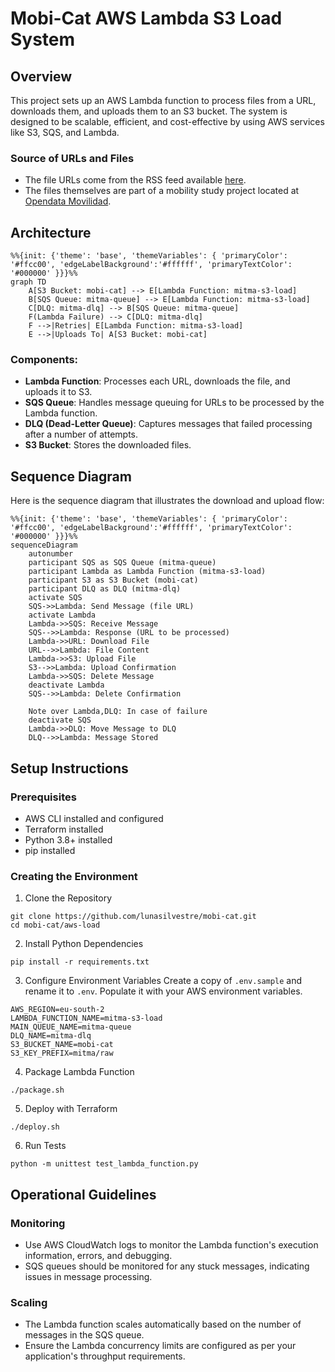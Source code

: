 # Mobi-Cat AWS Lambda S3 Load System

## Overview

This project sets up an AWS Lambda function to process files from a URL, downloads them, and uploads them to an S3 bucket. The system is designed to be scalable, efficient, and cost-effective by using AWS services like S3, SQS, and Lambda.

### Source of URLs and Files
- The file URLs come from the RSS feed available [here](https://movilidad-opendata.mitma.es/RSS.xml).
- The files themselves are part of a mobility study project located at [Opendata Movilidad](https://www.transportes.gob.es/ministerio/proyectos-singulares/estudios-de-movilidad-con-big-data/opendata-movilidad).

## Architecture

```mermaid
%%{init: {'theme': 'base', 'themeVariables': { 'primaryColor': '#ffcc00', 'edgeLabelBackground':'#ffffff', 'primaryTextColor': '#000000' }}}%%
graph TD
    A[S3 Bucket: mobi-cat] --> E[Lambda Function: mitma-s3-load]
    B[SQS Queue: mitma-queue] --> E[Lambda Function: mitma-s3-load]
    C[DLQ: mitma-dlq] --> B[SQS Queue: mitma-queue]
    F(Lambda Failure) --> C[DLQ: mitma-dlq]
    F -->|Retries| E[Lambda Function: mitma-s3-load]
    E -->|Uploads To| A[S3 Bucket: mobi-cat]
```

### Components:
- **Lambda Function**: Processes each URL, downloads the file, and uploads it to S3.
- **SQS Queue**: Handles message queuing for URLs to be processed by the Lambda function.
- **DLQ (Dead-Letter Queue)**: Captures messages that failed processing after a number of attempts.
- **S3 Bucket**: Stores the downloaded files.

## Sequence Diagram
Here is the sequence diagram that illustrates the download and upload flow:

```mermaid
%%{init: {'theme': 'base', 'themeVariables': { 'primaryColor': '#ffcc00', 'edgeLabelBackground':'#ffffff', 'primaryTextColor': '#000000' }}}%%
sequenceDiagram
    autonumber
    participant SQS as SQS Queue (mitma-queue)
    participant Lambda as Lambda Function (mitma-s3-load)
    participant S3 as S3 Bucket (mobi-cat)
    participant DLQ as DLQ (mitma-dlq)
    activate SQS
    SQS->>Lambda: Send Message (file URL)
    activate Lambda
    Lambda->>SQS: Receive Message
    SQS-->>Lambda: Response (URL to be processed)
    Lambda->>URL: Download File
    URL-->>Lambda: File Content
    Lambda->>S3: Upload File
    S3-->>Lambda: Upload Confirmation
    Lambda->>SQS: Delete Message
    deactivate Lambda
    SQS-->>Lambda: Delete Confirmation

    Note over Lambda,DLQ: In case of failure
    deactivate SQS
    Lambda->>DLQ: Move Message to DLQ
    DLQ-->>Lambda: Message Stored
```

## Setup Instructions

### Prerequisites
- AWS CLI installed and configured
- Terraform installed
- Python 3.8+ installed
- pip installed

### Creating the Environment
1. Clone the Repository
```shell
git clone https://github.com/lunasilvestre/mobi-cat.git
cd mobi-cat/aws-load
```
2. Install Python Dependencies
```shell
pip install -r requirements.txt
```
3. Configure Environment Variables
Create a copy of `.env.sample` and rename it to `.env`. Populate it with your AWS environment variables.
```shell
AWS_REGION=eu-south-2
LAMBDA_FUNCTION_NAME=mitma-s3-load
MAIN_QUEUE_NAME=mitma-queue
DLQ_NAME=mitma-dlq
S3_BUCKET_NAME=mobi-cat
S3_KEY_PREFIX=mitma/raw
```
4. Package Lambda Function
```shell
./package.sh
```
5. Deploy with Terraform
```shell
./deploy.sh
```
6. Run Tests
```shell
python -m unittest test_lambda_function.py
```
## Operational Guidelines
### Monitoring
- Use AWS CloudWatch logs to monitor the Lambda function's execution information, errors, and debugging.
- SQS queues should be monitored for any stuck messages, indicating issues in message processing.
### Scaling
- The Lambda function scales automatically based on the number of messages in the SQS queue.
- Ensure the Lambda concurrency limits are configured as per your application's throughput requirements.
